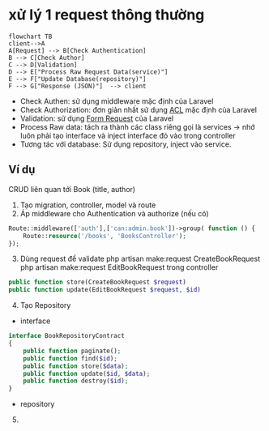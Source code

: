 # xử lý 1 request thông thường


```mermaid
flowchart TB
client-->A
A[Request] --> B[Check Authentication]
B --> C[Check Author]
C --> D[Validation]
D --> E["Process Raw Request Data(service)"]
E --> F["Update Database(repository)"]
F --> G["Response (JSON)"]	--> client
```
-   Check Authen: sử dụng middleware mặc định của Laravel
-   Check Authorization: đơn giản nhất sử dụng [ACL](https://laravel.com/docs/10.x/authorization) mặc định của Laravel 
-   Validation: sử dụng [Form Request](https://laravel.com/docs/10.x/validation#form-request-validation) của Laravel 
-   Process Raw data: tách ra thành các class riêng gọi là services -> nhớ luôn phải tạo interface và inject interface đó vào trong controller 
-   Tương tác với database: Sử dụng repository, inject vào service.

## Ví dụ
CRUD liên quan tới Book (title, author)

1. Tạo migration, controller, model và route
2. Áp middleware cho Authentication và authorize (nếu có)
```php
Route::middleware(['auth'],['can:admin.book'])->group( function () {
    Route::resource('/books', 'BooksController');
});
```
3. Dùng request để validate
php artisan make:request CreateBookRequest
php artisan make:request EditBookRequest
trong controller
```php
public function store(CreateBookRequest $request)
public function update(EditBookRequest $request, $id)
```
4. Tạo Repository
- interface
```php
interface BookRepositoryContract
{
    public function paginate();
    public function find($id);
    public function store($data);
    public function update($id, $data);
    public function destroy($id);
}
```
- repository
5. 

<!--stackedit_data:
eyJoaXN0b3J5IjpbLTEyNjY4NDc1NjIsLTk0NjMyNzY1NF19
-->